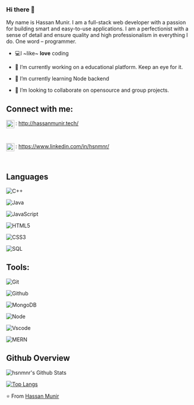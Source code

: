 
  
  

### Hi there 👋

  

My name is Hassan Munir. I am a full-stack web developer with a passion for building smart and easy-to-use applications. I am a perfectionist with a sense of detail and ensure quality and high professionalism in everything I do. One word – programmer.

  

-  💻I ~like~ **love** coding

- 🔭 I’m currently working on a educational platform. Keep an eye for it.

- 🌱 I’m currently learning Node backend

- 👯 I’m looking to collaborate on opensource and group projects.

  

## Connect with me:

  

[<img align="left" alt="hsnmnr" width="22px" src="https://img.icons8.com/ios/100/000000/domain.png" />][website]: http://hassanmunir.tech/

<br  />

[<img align="left" alt="hsnmnr" width="22px" src="https://img.icons8.com/ios-filled/50/000000/linkedin.png" />][website]: https://www.linkedin.com/in/hsnmnr/

<br  />

  

## Languages

  

![C++](https://img.shields.io/badge/-C++-000000?style=flat&logo=c%2B%2B)

![Java](https://img.shields.io/badge/-Java-000000?style=flat&logo=java)

![JavaScript](https://img.shields.io/badge/-JavaScript-000000?style=flat&logo=javascript)

![HTML5](https://img.shields.io/badge/-HTML5-000000?style=flat&logo=html5)

![CSS3](https://img.shields.io/badge/-CSS-000000?style=flat&logo=css3)

![SQL](https://img.shields.io/badge/-SQL-000000?style=flat&logo=mysql)

  

## Tools:

  

![Git](https://img.shields.io/badge/-Git-000000?style=flat&logo=git)

![Github](https://img.shields.io/badge/-Github-000000?style=flat&logo=github) <br  />

![MongoDB](https://img.shields.io/badge/-MongoDB-000000?style=flat&logo=mongodb)

![Node](https://img.shields.io/badge/-Node-000000?style=flat&logo=node.js) <br  />

![Vscode](https://img.shields.io/badge/-Vscode-000000?style=flat&logo=Vscode)<br  />

![MERN](https://img.shields.io/badge/MERN-black) <br  />

  

## Github Overview

  

<img  align="left"  alt="hsnmnr's Github Stats"  src="https://github-readme-stats.vercel.app/api?username=hsnmnr&show_icons=true"  />  &nbsp;

[![Top Langs](https://github-readme-stats.vercel.app/api/top-langs/?username=hsnmnr)](https://github.com/hsnmnr/github-readme-stats)

  
  
  

⭐️ From [Hassan Munir](https://github.com/hsnmnr)

  
[website]: http://hassanmunir.tech/

[twitter]: https://twitter.com/Furqan_say

[facebook]: https://www.facebook.com/furqan.ashraf.me/
